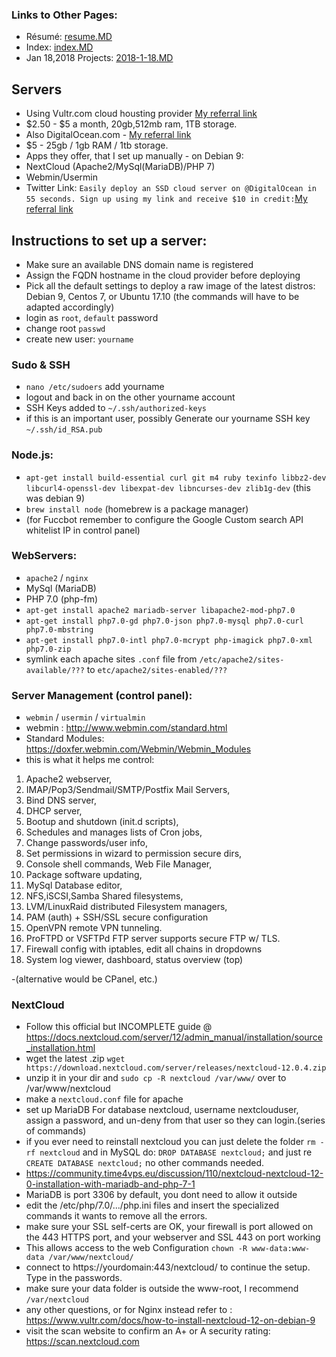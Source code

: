 ### Links to Other Pages:
- Résumé: [resume.MD](resume.MD)
- Index: [index.MD](index.MD)
- Jan 18,2018 Projects: [2018-1-18.MD](2018-1-18.MD)

## Servers
- Using Vultr.com cloud housting provider [My referral link](https://www.vultr.com/?ref=7305525)
- $2.50 - $5 a month, 20gb,512mb ram, 1TB storage.
- Also DigitalOcean.com - [My referral link](https://m.do.co/c/712f2fa51673)
- $5 - 25gb / 1gb RAM / 1tb storage.
- Apps they offer, that I set up manually - on Debian 9:
- NextCloud (Apache2/MySql(MariaDB)/PHP 7)
- Webmin/Usermin
- Twitter Link:
`Easily deploy an SSD cloud server on @DigitalOcean in 55 seconds. Sign up using my link and receive $10 in credit:`[My referral link](https://m.do.co/c/712f2fa51673)


## Instructions to set up a server:
- Make sure an available DNS domain name is registered
- Assign the FQDN hostname in the cloud provider before deploying
- Pick all the default settings to deploy a raw image of the latest distros:
Debian 9, Centos 7, or Ubuntu 17.10 (the commands will have to be adapted accordingly)
- login as `root`, `default` password
- change root `passwd`
- create new user: `yourname`
### Sudo & SSH
- `nano /etc/sudoers` add yourname
- logout and back in on the other yourname account
- SSH Keys added to `~/.ssh/authorized-keys`
- if this is an important user, possibly Generate our yourname SSH key `~/.ssh/id_RSA.pub`
### Node.js:
- `apt-get install build-essential curl git m4 ruby texinfo libbz2-dev libcurl4-openssl-dev libexpat-dev libncurses-dev zlib1g-dev` (this was debian 9)
- `brew install node` (homebrew is a package manager)
- (for Fuccbot remember to configure the Google Custom search API whitelist IP in control panel)
### WebServers:
- `apache2` / `nginx`
- MySql (MariaDB)
- PHP 7.0 (php-fm)
- `apt-get install apache2 mariadb-server libapache2-mod-php7.0`
- `apt-get install php7.0-gd php7.0-json php7.0-mysql php7.0-curl php7.0-mbstring`
- `apt-get install php7.0-intl php7.0-mcrypt php-imagick php7.0-xml php7.0-zip`
- symlink each apache sites `.conf` file from `/etc/apache2/sites-available/???` to `etc/apache2/sites-enabled/???`
### Server Management (control panel):
- `webmin` / `usermin` / `virtualmin`
- webmin : http://www.webmin.com/standard.html
-   Standard Modules: https://doxfer.webmin.com/Webmin/Webmin_Modules
- this is what it helps me control:


1. Apache2 webserver,
1. IMAP/Pop3/Sendmail/SMTP/Postfix Mail Servers,
1. Bind DNS server,
1. DHCP server,
1. Bootup and shutdown (init.d scripts),
1. Schedules and manages lists of Cron jobs,
1. Change passwords/user info,
1. Set permissions in wizard to permission secure dirs,
1. Console shell commands, Web File Manager,
1. Package software updating,
1. MySql Database editor,
1. NFS,iSCSI,Samba Shared filesystems,
1. LVM/LinuxRaid distributed Filesystem managers,
1. PAM (auth) + SSH/SSL secure configuration
1. OpenVPN remote VPN tunneling.
1. ProFTPD or VSFTPd FTP server supports secure FTP w/ TLS.
1. Firewall config with iptables, edit all chains in dropdowns
1. System log viewer, dashboard, status overview (top)

-(alternative would be CPanel, etc.)

### NextCloud
- Follow this official but INCOMPLETE guide @ https://docs.nextcloud.com/server/12/admin_manual/installation/source_installation.html
- wget the latest .zip `wget https://download.nextcloud.com/server/releases/nextcloud-12.0.4.zip`
- unzip it in your dir and `sudo cp -R nextcloud /var/www/` over to /var/www/nextcloud
- make a `nextcloud.conf` file for apache
- set up MariaDB For database nextcloud, username nextclouduser, assign a password, and un-deny from that user so they can login.(series of commands)
- if you ever need to reinstall nextcloud you can just delete the folder `rm -rf nextcloud` and in MySQL do: `DROP DATABASE nextcloud;` and just re `CREATE DATABASE nextcloud;` no other commands needed.
- https://community.time4vps.eu/discussion/110/nextcloud-nextcloud-12-0-installation-with-mariadb-and-php-7-1
- MariaDB is port 3306 by default, you dont need to allow it outside
- edit the /etc/php/7.0/.../php.ini files and insert the specialized commands it wants to remove all the errors.
- make sure your SSL self-certs are OK, your firewall is port allowed on the 443 HTTPS port, and your webserver and SSL 443 on port working
- This allows access to the web Configuration `chown -R www-data:www-data /var/www/nextcloud/`
- connect to https://yourdomain:443/nextcloud/ to continue the setup. Type in the passwords.
- make sure your data folder is outside the www-root, I recommend `/var/nextcloud`
- any other questions, or for Nginx instead refer to : https://www.vultr.com/docs/how-to-install-nextcloud-12-on-debian-9
- visit the scan website to confirm an A+ or A security rating: https://scan.nextcloud.com